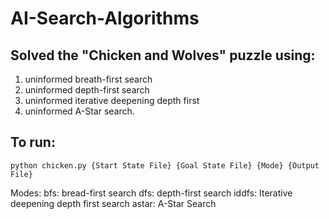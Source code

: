 # AI-Search-Algorithms
## Solved the "Chicken and Wolves" puzzle using:

1. uninformed breath-first search
2. uninformed depth-first search
3. uninformed iterative deepening depth first 
4. uninformed A-Star search.

## To run:
`python chicken.py {Start State File} {Goal State File} {Mode} {Output File}`

Modes:
bfs: bread-first search
dfs: depth-first search
iddfs: Iterative deepening depth first search
astar: A-Star Search

